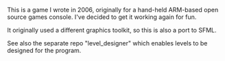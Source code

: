 This is a game I wrote in 2006, originally for a hand-held ARM-based open source games console. I've decided to get it working again for fun.

It originally used a different graphics toolkit, so this is also a port to SFML.

See also the separate repo "level_designer" which enables levels to be designed for the program.
